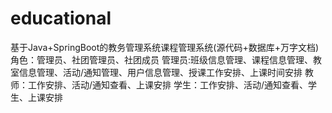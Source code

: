 # educational
基于Java+SpringBoot的教务管理系统课程管理系统(源代码+数据库+万字文档)角色：管理员、社团管理员、社团成员  管理员:班级信息管理、课程信息管理、教室信息管理、活动/通知管理、用户信息管理、授课工作安排、上课时间安排  教师：工作安排、活动/通知查看、上课安排  学生：工作安排、活动/通知查看、学生、上课安排
